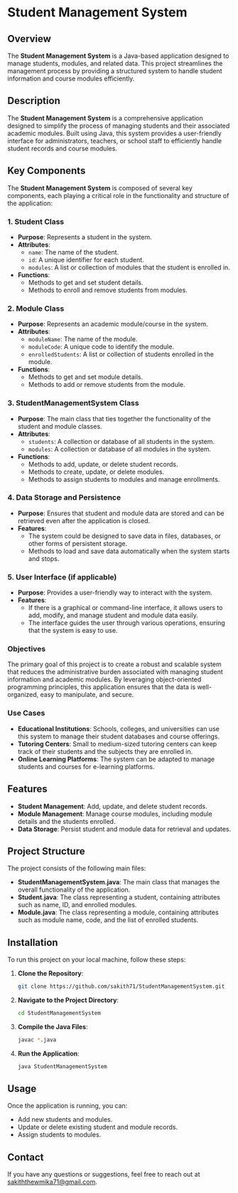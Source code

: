 # Student Management System

## Overview
The **Student Management System** is a Java-based application designed to manage students, modules, and related data. This project streamlines the management process by providing a structured system to handle student information and course modules efficiently.

## Description
The **Student Management System** is a comprehensive application designed to simplify the process of managing students and their associated academic modules. Built using Java, this system provides a user-friendly interface for administrators, teachers, or school staff to efficiently handle student records and course modules.

## Key Components

The **Student Management System** is composed of several key components, each playing a critical role in the functionality and structure of the application:

### 1. **Student Class**
   - **Purpose**: Represents a student in the system.
   - **Attributes**:
     - `name`: The name of the student.
     - `id`: A unique identifier for each student.
     - `modules`: A list or collection of modules that the student is enrolled in.
   - **Functions**:
     - Methods to get and set student details.
     - Methods to enroll and remove students from modules.

### 2. **Module Class**
   - **Purpose**: Represents an academic module/course in the system.
   - **Attributes**:
     - `moduleName`: The name of the module.
     - `moduleCode`: A unique code to identify the module.
     - `enrolledStudents`: A list or collection of students enrolled in the module.
   - **Functions**:
     - Methods to get and set module details.
     - Methods to add or remove students from the module.

### 3. **StudentManagementSystem Class**
   - **Purpose**: The main class that ties together the functionality of the student and module classes.
   - **Attributes**:
     - `students`: A collection or database of all students in the system.
     - `modules`: A collection or database of all modules in the system.
   - **Functions**:
     - Methods to add, update, or delete student records.
     - Methods to create, update, or delete modules.
     - Methods to assign students to modules and manage enrollments.

### 4. **Data Storage and Persistence**
   - **Purpose**: Ensures that student and module data are stored and can be retrieved even after the application is closed.
   - **Features**:
     - The system could be designed to save data in files, databases, or other forms of persistent storage.
     - Methods to load and save data automatically when the system starts and stops.

### 5. **User Interface (if applicable)**
   - **Purpose**: Provides a user-friendly way to interact with the system.
   - **Features**:
     - If there is a graphical or command-line interface, it allows users to add, modify, and manage student and module data easily.
     - The interface guides the user through various operations, ensuring that the system is easy to use.

### Objectives
The primary goal of this project is to create a robust and scalable system that reduces the administrative burden associated with managing student information and academic modules. By leveraging object-oriented programming principles, this application ensures that the data is well-organized, easy to manipulate, and secure.

### Use Cases
- **Educational Institutions**: Schools, colleges, and universities can use this system to manage their student databases and course offerings.
- **Tutoring Centers**: Small to medium-sized tutoring centers can keep track of their students and the subjects they are enrolled in.
- **Online Learning Platforms**: The system can be adapted to manage students and courses for e-learning platforms.

## Features
- **Student Management**: Add, update, and delete student records.
- **Module Management**: Manage course modules, including module details and the students enrolled.
- **Data Storage**: Persist student and module data for retrieval and updates.

## Project Structure
The project consists of the following main files:

- **StudentManagementSystem.java**: The main class that manages the overall functionality of the application.
- **Student.java**: The class representing a student, containing attributes such as name, ID, and enrolled modules.
- **Module.java**: The class representing a module, containing attributes such as module name, code, and the list of enrolled students.

## Installation
To run this project on your local machine, follow these steps:

1. **Clone the Repository**:
    ```bash
    git clone https://github.com/sakith71/StudentManagementSystem.git
    ```
2. **Navigate to the Project Directory**:
    ```bash
    cd StudentManagementSystem
    ```
3. **Compile the Java Files**:
    ```bash
    javac *.java
    ```
4. **Run the Application**:
    ```bash
    java StudentManagementSystem
    ```

## Usage
Once the application is running, you can:

- Add new students and modules.
- Update or delete existing student and module records.
- Assign students to modules.


## Contact
If you have any questions or suggestions, feel free to reach out at [sakiththewmika71@gmail.com](mailto:sakiththewmika71@gmail.com).
